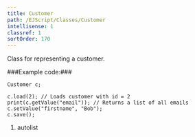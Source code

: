 ```yaml
---
title: Customer
path: /EJScript/Classes/Customer
intellisense: 1
classref: 1
sortOrder: 170
---
```



Class for representing a customer.




###Example code:###


    Customer c;
    
    c.load(2); // Loads customer with id = 2
    print(c.getValue("email")); // Returns a list of all emails
    c.setValue("firstname", "Bob");
    c.save();




1. autolist

